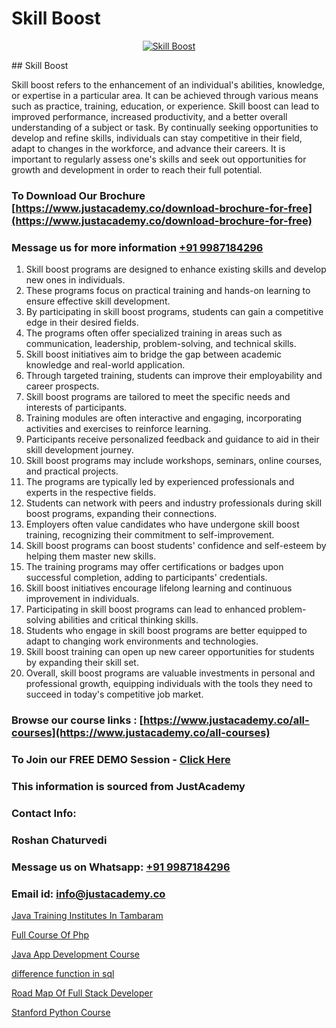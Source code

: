 # Skill Boost

<p align="center">
  <a href="https://justacademy.co/course-detail/gcp-certification-training">
    <img src="https://justacademy.co/storage2/course_image/1711619517_course_image.webp" alt="Skill Boost">
  </a>
</p>
## Skill Boost

Skill boost refers to the enhancement of an individual's abilities, knowledge, or expertise in a particular area. It can be achieved through various means such as practice, training, education, or experience. Skill boost can lead to improved performance, increased productivity, and a better overall understanding of a subject or task. By continually seeking opportunities to develop and refine skills, individuals can stay competitive in their field, adapt to changes in the workforce, and advance their careers. It is important to regularly assess one's skills and seek out opportunities for growth and development in order to reach their full potential.
### To Download Our Brochure [https://www.justacademy.co/download-brochure-for-free](https://www.justacademy.co/download-brochure-for-free)
### Message us for more information [+91 9987184296](https://api.whatsapp.com/send?phone=919987184296)
1) Skill boost programs are designed to enhance existing skills and develop new ones in individuals.
2) These programs focus on practical training and hands-on learning to ensure effective skill development.
3) By participating in skill boost programs, students can gain a competitive edge in their desired fields.
4) The programs often offer specialized training in areas such as communication, leadership, problem-solving, and technical skills.
5) Skill boost initiatives aim to bridge the gap between academic knowledge and real-world application.
6) Through targeted training, students can improve their employability and career prospects.
7) Skill boost programs are tailored to meet the specific needs and interests of participants.
8) Training modules are often interactive and engaging, incorporating activities and exercises to reinforce learning.
9) Participants receive personalized feedback and guidance to aid in their skill development journey.
10) Skill boost programs may include workshops, seminars, online courses, and practical projects.
11) The programs are typically led by experienced professionals and experts in the respective fields.
12) Students can network with peers and industry professionals during skill boost programs, expanding their connections.
13) Employers often value candidates who have undergone skill boost training, recognizing their commitment to self-improvement.
14) Skill boost programs can boost students' confidence and self-esteem by helping them master new skills.
15) The training programs may offer certifications or badges upon successful completion, adding to participants' credentials.
16) Skill boost initiatives encourage lifelong learning and continuous improvement in individuals.
17) Participating in skill boost programs can lead to enhanced problem-solving abilities and critical thinking skills.
18) Students who engage in skill boost programs are better equipped to adapt to changing work environments and technologies.
19) Skill boost training can open up new career opportunities for students by expanding their skill set.
20) Overall, skill boost programs are valuable investments in personal and professional growth, equipping individuals with the tools they need to succeed in today's competitive job market.

### Browse our course links : [https://www.justacademy.co/all-courses](https://www.justacademy.co/all-courses) 
### To Join our FREE DEMO Session - [Click Here](https://www.justacademy.co/register-for-course-demo)


### This information is sourced from JustAcademy
### Contact Info:
### Roshan Chaturvedi
### Message us on Whatsapp: [+91 9987184296](https://api.whatsapp.com/send?phone=919987184296)
### Email id: [info@justacademy.co](mailto:info@justacademy.co)
                
[Java Training Institutes In Tambaram](https://www.linkedin.com/pulse/java-training-institutes-tambaram-justacademy-manchester-vuhkf?trackingId=B5Mo8zJ%2Fwbmp9THEpDTEcQ%3D%3D&lipi=urn%3Ali%3Apage%3Ad_flagship3_company_admin%3BjwbjXdoOSmefqxJib%2FbqYQ%3D%3D)

[Full Course Of Php](https://www.linkedin.com/pulse/full-course-php-justacademy-pune-njkqc?trackingId=hFkS4vbz0nodZLzvYsMmDA%3D%3D&lipi=urn%3Ali%3Apage%3Ad_flagship3_company_admin%3BRZJmynVWQvykIoY%2BYzCMXQ%3D%3D)

[Java App Development Course](https://medium.com/@shivamja27/java-app-development-course-166eecb217cb)

[difference function in sql](https://medium.com/@AkashSingh2052/difference-function-in-sql-749ba3ff22b9)

[Road Map Of Full Stack Developer](https://justacademyin.github.io/Articles/Road-Map-Of-Full-Stack-Developer)

[Stanford Python Course](https://justacademyin.github.io/justacademy/stanford-python-course)

